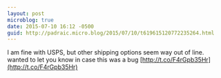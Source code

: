 ```yaml
---
layout: post
microblog: true
date: 2015-07-10 16:12 -0500
guid: http://padraic.micro.blog/2015/07/10/t619615120772235264.html
---
```

I am fine with USPS, but other shipping options seem way out of line. wanted to let you know in case this was a bug [http://t.co/F4rGpb35Hr](http://t.co/F4rGpb35Hr)
